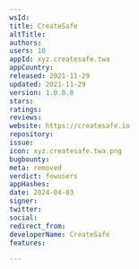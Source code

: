 ```yaml
---
wsId: 
title: CreateSafe
altTitle: 
authors: 
users: 10
appId: xyz.createsafe.twa
appCountry: 
released: 2021-11-29
updated: 2021-11-29
version: 1.0.0.0
stars: 
ratings: 
reviews: 
website: https://createsafe.io
repository: 
issue: 
icon: xyz.createsafe.twa.png
bugbounty: 
meta: removed
verdict: fewusers
appHashes: 
date: 2024-04-03
signer: 
twitter: 
social: 
redirect_from: 
developerName: CreateSafe
features: 

---
```


